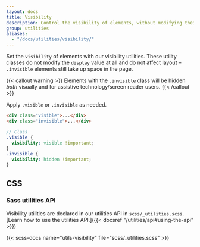 ```yaml
---
layout: docs
title: Visibility
description: Control the visibility of elements, without modifying their display, with visibility utilities.
group: utilities
aliases:
  - "/docs/utilities/visibility/"
---
```


Set the `visibility` of elements with our visibility utilities. These utility classes do not modify the `display` value at all and do not affect layout – `.invisible` elements still take up space in the page.

{{< callout warning >}}
Elements with the `.invisible` class will be hidden *both* visually and for assistive technology/screen reader users.
{{< /callout >}}

Apply `.visible` or `.invisible` as needed.

```html
<div class="visible">...</div>
<div class="invisible">...</div>
```

```scss
// Class
.visible {
  visibility: visible !important;
}
.invisible {
  visibility: hidden !important;
}
```

## CSS

### Sass utilities API

Visibility utilities are declared in our utilities API in `scss/_utilities.scss`. [Learn how to use the utilities API.]({{< docsref "/utilities/api#using-the-api" >}})

{{< scss-docs name="utils-visibility" file="scss/_utilities.scss" >}}

